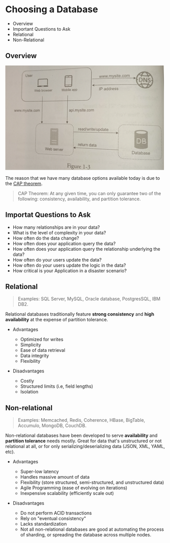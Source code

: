 # Choosing a Database

* Overview
* Important Questions to Ask
* Relational
* Non-Relational

## Overview

![](2021-08-28-20-31-52.png)

The reason that we have many database options available today is due to the [CAP theorem](../databases/CAP).

> CAP Theorem: At any given time, you can only guarantee two of the following: consistency, availability, and partition tolerance. 

## Importat Questions to Ask

* How many relationships are in your data?
* What is the level of complexity in your data?
* How often do the data change?
* How often does your application query the data?
* How often does your application query the relationship underlying the data?
* How often do your users update the data?
* How often do your users update the logic in the data?
* How critical is your Application in a disaster scenario?

## Relational

> Examples: SQL Server, MySQL, Oracle database, PostgresSQL, IBM DB2.

Relational databases traditionally feature **strong consistency** and **high availability** at the expense of partition tolerance.

* Advantages
  * Optimized for writes
  * Simplicity
  * Ease of data retrieval
  * Data integrity
  * Flexibility

* Disadvantages
  * Costly
  * Structured limits (i.e, field lengths)
  * Isolation

## Non-relational

> Examples: Memcached, Redis, Coherence, HBase, BigTable, Accumulo, MongoDB, CouchDB.

Non-relational databases have been developed to serve **availability** and **partition tolerance** needs mostly. Great for data that's unstructured or not relational at all, or for only serializing/deserializing data (JSON, XML, YAML, etc).

* Advantages
  * Super-low latency
  * Handles massive amount of data
  * Flexibility (store structured, semi-structured, and unstructured data)
  * Agile Programming (ease of evolving on iterations)
  * Inexpensive scalability (efficiently scale out)

* Disadvantages
  * Do not perform ACID transactions
  * Rely on "eventual consistency"
  * Lacks standardization
  * Not all non-relational databases are good at automating the process of sharding, or spreading the database across multiple nodes.
